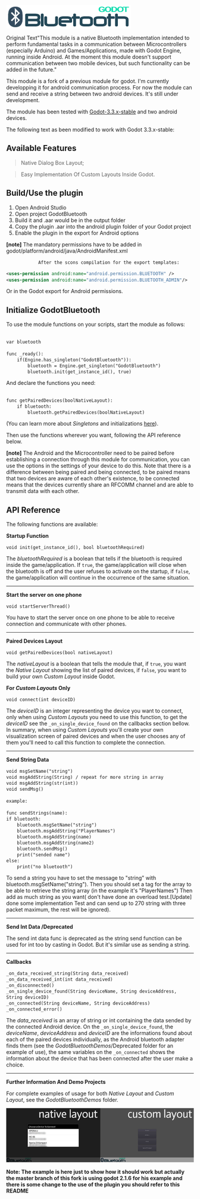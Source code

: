 ![Godot Bluetooth](/_img_/header.png?raw=true "Godot Bluetooth")

Original Text"This module is a native Bluetooth implementation intended to perform fundamental tasks in a communication between Microcontrollers (especially Arduino) and Games/Applications, made with Godot Engine, running inside Android. At the moment this module doesn't support communication between two mobile devices, but such functionality can be added in the future."

This module is a fork of a previous module for godot. I'm currently developping it for android communication process.
For now the module can send and receive a string between two android devices. It's still under development.

The module has been tested with [Godot-3.3.x-stable](https://github.com/godotengine/godot/releases) and two android devices.

The following text as been modified to work with Godot 3.3.x-stable:

## Available Features
> Native Dialog Box Layout;

> Easy Implementation Of Custom Layouts Inside Godot. 

## Build/Use the plugin

1. Open Android Studio
2. Open project GodotBluetooth
3. Build it and .aar would be in the output folder
4. Copy the plugin .aar into the android plugin folder of your Godot project
5. Enable the plugin in the export for Android options

**[note]** The mandatory permissions have to be added in godot/platform/android/java/AndroidManifest.xml

                After the scons compilation for the export templates: 

```XML
<uses-permission android:name="android.permission.BLUETOOTH" />
<uses-permission android:name="android.permission.BLUETOOTH_ADMIN"/>
```

Or in the Godot export for Android permissions.

## Initialize GodotBluetooth
To use the module functions on your scripts, start the module as follows: 

```GDScript

var bluetooth

func _ready():
	if(Engine.has_singleton("GodotBluetooth")):
		bluetooth = Engine.get_singleton("GodotBluetooth")
		bluetooth.init(get_instance_id(), true)

```

And declare the functions you need:

```GDScript

func getPairedDevices(boolNativeLayout):
	if bluetooth:
		bluetooth.getPairedDevices(boolNativeLayout)

```
(You can learn more about *Singletons* and initializations [here](http://docs.godotengine.org/en/stable/tutorials/step_by_step/singletons_autoload.html)). 


Then use the functions wherever you want, following the API reference below. 

**[note]** The Android and the Microcontroller need to be paired before establishing a connection through this module for communication, you can use the options in the settings of your device to do this. Note that there is a difference between being paired and being connected, to be paired means that two devices are aware of each other's existence, to be connected means that the devices currently share an RFCOMM channel and are able to transmit data with each other.

## API Reference
The following functions are available:

**Startup Function**

```GDScript
void init(get_instance_id(), bool bluetoothRequired)
```
The *bluetoothRequired* is a boolean that tells if the bluetooth is required inside the game/application. If `true`, the game/application will close when the bluetooth is off and the user refuses to activate on the startup, if `false`, the game/application will continue in the occurrence of the same situation.

___

**Start the server on one phone**

```GDScript
void startServerThread()
```

You have to start the server once on one phone to be able to receive connection and communicate with other phones.
___

**Paired Devices Layout**

```GDScript
void getPairedDevices(bool nativeLayout)
```
The *nativeLayout* is a boolean that tells the module that, if `true`, you want the *Native Layout* showing the list of paired devices, if `false`, you want to build your own *Custom Layout* inside Godot.  

**For *Custom Layouts* Only**

```GDScript
void connect(int deviceID)
```
The *deviceID* is an integer representing the device you want to connect, only when using *Custom Layouts* you need to use this function, to get the *deviceID* see the `_on_single_device_found` on the callbacks section bellow. In summary, when using *Custom Layouts* you'll create your own visualization screen of paired devices and when the user chooses any of them you'll need to call this function to complete the connection.

___

**Send String Data**

```GDScript
void msgSetName("string")
void msgAddString(String) / repeat for more string in array
void msgAddString(str(int))
void sendMsg()

example:

func sendStrings(name):
if bluetooth:
    bluetooth.msgSetName("string")
    bluetooth.msgAddString("PlayerNames")
    bluetooth.msgAddString(name)
    bluetooth.msgAddString(name2)
    bluetooth.sendMsg()
    print("sended name")
else:
    print("no bluetooth")

```
To send a string you have to set the message to "string" with bluetooth.msgSetName("string").
Then you should set a tag for the array to be able to retrieve the string array (in the example it's "PlayerNames")
Then add as much string as you want( don't have done an overload test.[Update] done some implementation Test and can send up to 270 string with three packet maximum, the rest will be ignored). 

___

**Send Int Data /Deprecated**


The send int data func is deprecated as the string send function can be used for int too by casting in Godot.
But it's similar use as sending a string.
___

**Callbacks**

```GDScript
_on_data_received_string(String data_received)
_on_data_received_int(int data_received)
_on_disconnected()
_on_single_device_found(String deviceName, String deviceAddress, String deviceID)
_on_connected(String deviceName, String deviceAddress)
_on_connected_error()
```
The *data_received* is an array of string or int containing the data sended by the connected Android device. On the `_on_single_device_found`, the *deviceName*, *deviceAddress* and *deviceID* are the informations found about each of the paired devices individually, as the Android bluetooth adapter finds them (see the *GodotBluetoothDemos*/Deprecated folder for an example of use), the same variables on the `_on_connected` shows the information about the device that has been connected after the user make a choice.

___

**Further Information And Demo Projects**

For complete examples of usage for both *Native Layout* and *Custom Layout*, see the *GodotBluetoothDemos* folder. 

![Godot Bluetooth](/_img_/layouts.png?raw=true "Native and Custom Layouts")

**Note: The example is here just to show how it should work but actually the master branch of this fork is using godot 2.1.6 for his example and there is some change to the use of the plugin you should refer to this README**


